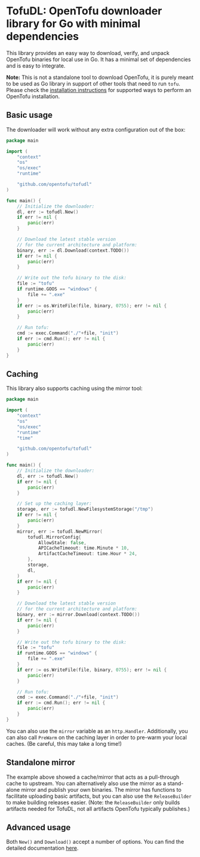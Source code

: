 # TofuDL: OpenTofu downloader library for Go with minimal dependencies

This library provides an easy way to download, verify, and unpack OpenTofu binaries for local use in Go. It has a minimal set of dependencies and is easy to integrate.

**Note:** This is not a standalone tool to download OpenTofu, it is purely meant to be used as Go library in support of other tools that need to run `tofu`. Please check the [installation instructions](https://opentofu.org/docs/intro/install/) for supported ways to perform an OpenTofu installation.

## Basic usage

The downloader will work without any extra configuration out of the box:

```go
package main

import (
    "context"
    "os"
    "os/exec"
    "runtime"

    "github.com/opentofu/tofudl"
)

func main() {
    // Initialize the downloader:
    dl, err := tofudl.New()
    if err != nil {
        panic(err)
    }

    // Download the latest stable version
    // for the current architecture and platform:
    binary, err := dl.Download(context.TODO())
    if err != nil {
        panic(err)
    }

    // Write out the tofu binary to the disk:
    file := "tofu"
    if runtime.GOOS == "windows" {
        file += ".exe"
    }
    if err := os.WriteFile(file, binary, 0755); err != nil {
        panic(err)
    }

    // Run tofu:
    cmd := exec.Command("./"+file, "init")
    if err := cmd.Run(); err != nil {
        panic(err)
    }
}
```

## Caching

This library also supports caching using the mirror tool:

```go
package main

import (
    "context"
    "os"
    "os/exec"
    "runtime"
    "time"

    "github.com/opentofu/tofudl"
)

func main() {
    // Initialize the downloader:
    dl, err := tofudl.New()
    if err != nil {
        panic(err)
    }

    // Set up the caching layer:
    storage, err := tofudl.NewFilesystemStorage("/tmp")
    if err != nil {
        panic(err)
    }
    mirror, err := tofudl.NewMirror(
        tofudl.MirrorConfig{
            AllowStale: false,
            APICacheTimeout: time.Minute * 10,
            ArtifactCacheTimeout: time.Hour * 24,
        },
        storage,
        dl,
    )
    if err != nil {
        panic(err)
    }

    // Download the latest stable version
    // for the current architecture and platform:
    binary, err := mirror.Download(context.TODO())
    if err != nil {
        panic(err)
    }

    // Write out the tofu binary to the disk:
    file := "tofu"
    if runtime.GOOS == "windows" {
        file += ".exe"
    }
    if err := os.WriteFile(file, binary, 0755); err != nil {
        panic(err)
    }

    // Run tofu:
    cmd := exec.Command("./"+file, "init")
    if err := cmd.Run(); err != nil {
        panic(err)
    }
}
```

You can also use the `mirror` variable as an `http.Handler`. Additionally, you can also call `PreWarm` on the caching layer in order to pre-warm your local caches. (Be careful, this may take a long time!)

## Standalone mirror

The example above showed a cache/mirror that acts as a pull-through cache to upstream. You can alternatively also use the mirror as a stand-alone mirror and publish your own binaries. The mirror has functions to facilitate uploading basic artifacts, but you can also use the `ReleaseBuilder` to make building releases easier. (Note: the `ReleaseBuilder` only builds artifacts needed for TofuDL, not all artifacts OpenTofu typically publishes.)

## Advanced usage

Both `New()` and `Download()` accept a number of options. You can find the detailed documentation [here](https://pkg.go.dev/github.com/opentofu/tofudl).

